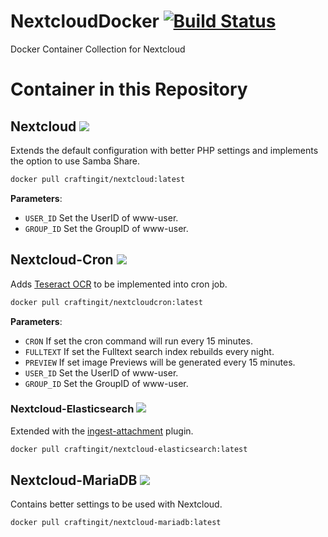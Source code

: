 # NextcloudDocker [![Build Status](https://travis-ci.com/CraftingITde/NextcloudDocker.svg?branch=master)](https://travis-ci.com/CraftingITde/NextcloudDocker)

Docker Container Collection for Nextcloud

# Container in this Repository
## Nextcloud [![](https://badgen.net/badge/docker/Docker?icon&label=View%20on)](https://hub.docker.com/r/craftingit/nextcloud)
Extends the default configuration with better PHP settings and implements the option to use Samba Share.

```sh
docker pull craftingit/nextcloud:latest
```

__Parameters__:
- `USER_ID` Set the UserID of www-user.
- `GROUP_ID` Set the GroupID of www-user.

## Nextcloud-Cron [![](https://badgen.net/badge/docker/Docker?icon&label=View%20on)](https://hub.docker.com/r/craftingit/nextcloud-cron)
Adds [Teseract OCR](https://github.com/tesseract-ocr/tesseract) to be implemented into cron job.

```sh
docker pull craftingit/nextcloudcron:latest
```

__Parameters__:
- `CRON` If set the cron command will run every 15 minutes. 
- `FULLTEXT` If set the Fulltext search index rebuilds every night. 
- `PREVIEW` If set image Previews will be generated every 15 minutes. 
- `USER_ID` Set the UserID of www-user.
- `GROUP_ID` Set the GroupID of www-user.


### Nextcloud-Elasticsearch [![](https://badgen.net/badge/docker/Docker?icon&label=View%20on)](https://hub.docker.com/r/craftingit/nextcloud-elasticsearch)
Extended with the [ingest-attachment](https://www.elastic.co/guide/en/elasticsearch/plugins/current/ingest-attachment.html) plugin.

```sh
docker pull craftingit/nextcloud-elasticsearch:latest
```

## Nextcloud-MariaDB [![](https://badgen.net/badge/docker/Docker?icon&label=View%20on)](https://hub.docker.com/r/craftingit/nextcloud-mariadb)
Contains better settings to be used with Nextcloud.

```sh
docker pull craftingit/nextcloud-mariadb:latest
```
